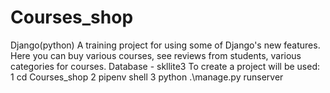 # Courses_shop
Django(python)
A training project for using some of Django's new features.
Here you can buy various courses, see reviews from students, various categories for courses. Database - skllite3
To create a project will be used:
1 cd Courses_shop
2 pipenv shell
3 python .\manage.py runserver

    